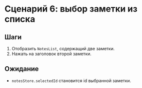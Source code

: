 # Сценарий 6: выбор заметки из списка

## Шаги
1. Отобразить `NotesList`, содержащий две заметки.
2. Нажать на заголовок второй заметки.

## Ожидание
- `notesStore.selectedId` становится id выбранной заметки.

